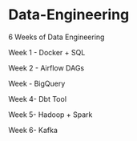 # Data-Engineering
6 Weeks of Data Engineering

Week 1 - Docker + SQL

Week 2 - Airflow DAGs

Week - BigQuery

Week 4- Dbt Tool

Week 5- Hadoop + Spark

Week 6- Kafka
